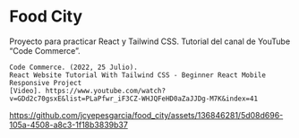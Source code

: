 # Food City

Proyecto para practicar React y Tailwind CSS. Tutorial del canal de YouTube “Code Commerce”.

```
Code Commerce. (2022, 25 Julio). 
React Website Tutorial With Tailwind CSS - Beginner React Mobile Responsive Project 
[Video]. https://www.youtube.com/watch?v=GDd2c70gsxE&list=PLaPfwr_iF3CZ-WHJQFeHD0aZaJJDg-M7K&index=41
```

https://github.com/jcyepesgarcia/food_city/assets/136846281/5d08d696-105a-4508-a8c3-1f18b3839b37
